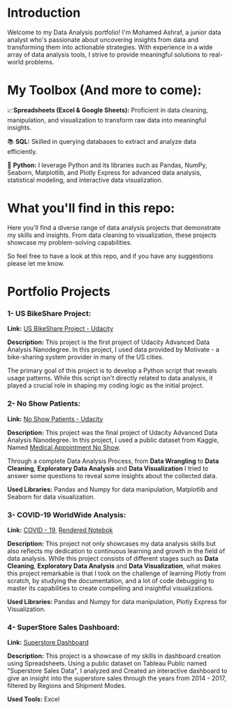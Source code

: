 # Introduction

Welcome to my Data Analysis portfolio! I'm Mohamed Ashraf, a junior data analyst who's passionate about uncovering insights from data and transforming them into actionable strategies. With experience in a wide array of data analysis tools, I strive to provide meaningful solutions to real-world problems.

# My Toolbox (And more to come): 

📈**Spreadsheets (Excel & Google Sheets):** Proficient in data cleaning, manipulation, and visualization to transform raw data into meaningful insights.

📚 **SQL:** Skilled in querying databases to extract and analyze data efficiently.

🐍 **Python:** I leverage Python and its libraries such as Pandas, NumPy, Seaborn, Matplotlib, and Plotly Express for advanced data analysis, statistical modeling, and interactive data visualization.

# What you'll find in this repo: 

Here you'll find a diverse range of data analysis projects that demonstrate my skills and insights. From data cleaning to visualization, these projects showcase my problem-solving capabilities.

So feel free to have a look at this repo, and if you have any suggestions please let me know. 

# Portfolio Projects

###  1- US BikeShare Project: 

**Link:** [US BikeShare Project - Udacity](https://github.com/mo7amedashraf98/US-explore-bikeshare-data/blob/main/us_bikeshare.py)

**Description:** This project is the first project of Udacity Advanced Data Analysis Nanodegree. In this project, I used data provided by Motivate - a bike-sharing system provider in many of the US cities. 

The primary goal of this project is to develop a Python script that reveals usage patterns. While this script isn't directly related to data analysis, it played a crucial role in shaping my coding logic as the initial project.

### 2- No Show Patients: 

**Link:** [No Show Patients - Udacity](https://github.com/mo7amedashraf98/Udacity-investigate-a-dataset-no-show-patients/blob/main/Investigate_a_dataset_No%20Show%20Appointments%201%20.ipynb)

**Description:** This project was the final project of Udacity Advanced Data Analysis Nanodegree. In this project, I used a public dataset from Kaggle, Named [Medical Appointment No Show](https://www.kaggle.com/datasets/joniarroba/noshowappointments). 

Through a complete Data Analysis Process, from **Data Wrangling** to **Data Cleaning**, **Exploratory Data Analysis** and **Data Visualization** I tried to answer some questions to reveal some insights about the collected data. 

**Used Libraries:** Pandas and Numpy for data manipulation, Matplotlib and Seaborn for data visualization. 

### 3- COVID-19 WorldWide Analysis: 

**Link:** [COVID - 19](https://github.com/mo7amedashraf98/Covid-19-Worldwide-Analysis/blob/main/Covid-19%20Cases%20Worldwide.ipynb), [Rendered Notebok](https://nbviewer.org/github/mo7amedashraf98/Covid-19-Worldwide-Analysis/blob/main/Covid-19%20Cases%20Worldwide.ipynb)

**Description:** This project not only showcases my data analysis skills but also reflects my dedication to continuous learning and growth in the field of data analysis. While this project consists of different stages such as **Data Cleaning**, **Exploratory Data Analysis** and **Data Visualization**, what makes this project remarkable is that I took on the challenge of learning Plotly from scratch, by studying the documentation, and a lot of code debugging to master its capabilities to create compelling and insightful visualizations. 

**Used Libraries:** Pandas and Numpy for data manipulation, Plotly Express for Visualization. 

### 4- SuperStore Sales Dashboard: 

**Link:** [Superstore Dashboard](https://github.com/mo7amedashraf98/data_analysis_portfolio/blob/main/Superstore%20Data%20Dashboard.xlsx)

**Description:** This project is a showcase of my skills in dashboard creation using Spreadsheets. Using a public dataset on Tableau Public named "Superstore Sales Data", I analyzed and Created an interactive dashboard to give an insight into the superstore sales through the years from 2014 - 2017, filtered by Regions and Shipment Modes. 

**Used Tools:** Excel



